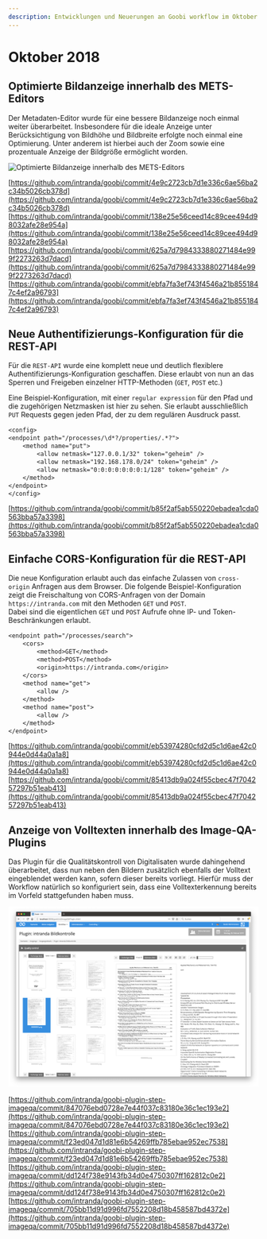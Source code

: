 ```yaml
---
description: Entwicklungen und Neuerungen an Goobi workflow im Oktober 2018
---
```


# Oktober 2018

## Optimierte Bildanzeige innerhalb des METS-Editors

Der Metadaten-Editor wurde für eine bessere Bildanzeige noch einmal weiter überarbeitet. Insbesondere für die ideale Anzeige unter Berücksichtigung von Bildhöhe und Bildbreite erfolgte noch einmal eine Optimierung. Unter anderem ist hierbei auch der Zoom sowie eine prozentuale Anzeige der Bildgröße ermöglicht worden.

![Optimierte Bildanzeige innerhalb des METS-Editors](../.gitbook/assets/1810_mets_image_display_de.png)

[https://github.com/intranda/goobi/commit/4e9c2723cb7d1e336c6ae56ba2c34b5026cb378d](https://github.com/intranda/goobi/commit/4e9c2723cb7d1e336c6ae56ba2c34b5026cb378d) [https://github.com/intranda/goobi/commit/138e25e56ceed14c89cee494d98032afe28e954a](https://github.com/intranda/goobi/commit/138e25e56ceed14c89cee494d98032afe28e954a) [https://github.com/intranda/goobi/commit/625a7d7984333880271484e999f2273263d7dacd](https://github.com/intranda/goobi/commit/625a7d7984333880271484e999f2273263d7dacd) [https://github.com/intranda/goobi/commit/ebfa7fa3ef743f4546a21b8551847c4ef2a96793](https://github.com/intranda/goobi/commit/ebfa7fa3ef743f4546a21b8551847c4ef2a96793)

## Neue Authentifizierungs-Konfiguration für die REST-API

Für die `REST-API` wurde eine komplett neue und deutlich flexiblere Authentifizierungs-Konfiguration geschaffen. Diese erlaubt von nun an das Sperren und Freigeben einzelner HTTP-Methoden \(`GET`, `POST` etc.\)

Eine Beispiel-Konfiguration, mit einer `regular expression` für den Pfad und die zugehörigen Netzmasken ist hier zu sehen. Sie erlaubt ausschließlich `PUT` Requests gegen jeden Pfad, der zu dem regulären Ausdruck passt.

```markup
<config>
<endpoint path="/processes/\d*?/properties/.*?">
    <method name="put">
        <allow netmask="127.0.0.1/32" token="geheim" />
        <allow netmask="192.168.178.0/24" token="geheim" />
        <allow netmask="0:0:0:0:0:0:0:1/128" token="geheim" />
    </method>
</endpoint>
</config>
```

[https://github.com/intranda/goobi/commit/b85f2af5ab550220ebadea1cda0563bba57a3398](https://github.com/intranda/goobi/commit/b85f2af5ab550220ebadea1cda0563bba57a3398)

## Einfache CORS-Konfiguration für die REST-API

Die neue Konfiguration erlaubt auch das einfache Zulassen von `cross-origin` Anfragen aus dem Browser. Die folgende Beispiel-Konfiguration zeigt die Freischaltung von CORS-Anfragen von der Domain `https://intranda.com` mit den Methoden `GET` und `POST`.  
Dabei sind die eigentlichen `GET` und `POST` Aufrufe ohne IP- und Token-Beschränkungen erlaubt.

```markup
<endpoint path="/processes/search">
    <cors>
        <method>GET</method>
        <method>POST</method>
        <origin>https://intranda.com</origin>               
    </cors>
    <method name="get">
        <allow />
    </method>
    <method name="post">
        <allow />
    </method>
</endpoint>
```

[https://github.com/intranda/goobi/commit/eb53974280cfd2d5c1d6ae42c0944e0d44a0a1a8](https://github.com/intranda/goobi/commit/eb53974280cfd2d5c1d6ae42c0944e0d44a0a1a8) [https://github.com/intranda/goobi/commit/85413db9a024f55cbec47f704257297b51eab413](https://github.com/intranda/goobi/commit/85413db9a024f55cbec47f704257297b51eab413)

## Anzeige von Volltexten innerhalb des Image-QA-Plugins

Das Plugin für die Qualitätskontroll von Digitalisaten wurde dahingehend überarbeitet, dass nun neben den Bildern zusätzlich ebenfalls der Volltext eingeblendet werden kann, sofern dieser bereits vorliegt. Hierfür muss der Workflow natürlich so konfiguriert sein, dass eine Volltexterkennung bereits im Vorfeld stattgefunden haben muss.

![Anzeige von Volltexten innerhalb des QA-Plugins m&#xF6;glich](../.gitbook/assets/1810_task_qa_ocr_de.png)

[https://github.com/intranda/goobi-plugin-step-imageqa/commit/847076ebd0728e7e44f037c83180e36c1ec193e2](https://github.com/intranda/goobi-plugin-step-imageqa/commit/847076ebd0728e7e44f037c83180e36c1ec193e2) [https://github.com/intranda/goobi-plugin-step-imageqa/commit/f23ed047d1d81e6b54269ffb785ebae952ec7538](https://github.com/intranda/goobi-plugin-step-imageqa/commit/f23ed047d1d81e6b54269ffb785ebae952ec7538) [https://github.com/intranda/goobi-plugin-step-imageqa/commit/dd124f738e9143fb34d0e4750307ff162812c0e2](https://github.com/intranda/goobi-plugin-step-imageqa/commit/dd124f738e9143fb34d0e4750307ff162812c0e2) [https://github.com/intranda/goobi-plugin-step-imageqa/commit/705bb11d91d996fd7552208d18b458587bd4372e](https://github.com/intranda/goobi-plugin-step-imageqa/commit/705bb11d91d996fd7552208d18b458587bd4372e)

